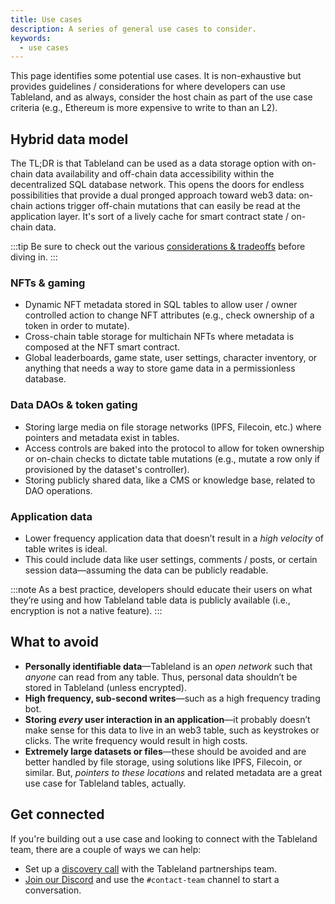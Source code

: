 ```yaml
---
title: Use cases
description: A series of general use cases to consider.
keywords:
  - use cases
---
```


This page identifies some potential use cases. It is non-exhaustive but provides guidelines / considerations for where developers can use Tableland, and as always, consider the host chain as part of the use case criteria (e.g., Ethereum is more expensive to write to than an L2).

## Hybrid data model

The TL;DR is that Tableland can be used as a data storage option with on-chain data availability and off-chain data accessibility within the decentralized SQL database network. This opens the doors for endless possibilities that provide a dual pronged approach toward web3 data: on-chain actions trigger off-chain mutations that can easily be read at the application layer. It's sort of a lively cache for smart contract state / on-chain data.

:::tip
Be sure to check out the various [considerations & tradeoffs](/fundamentals/considerations-tradeoffs) before diving in.
:::

### NFTs & gaming

- Dynamic NFT metadata stored in SQL tables to allow user / owner controlled action to change NFT attributes (e.g., check ownership of a token in order to mutate).
- Cross-chain table storage for multichain NFTs where metadata is composed at the NFT smart contract.
- Global leaderboards, game state, user settings, character inventory, or anything that needs a way to store game data in a permissionless database.

### Data DAOs & token gating

- Storing large media on file storage networks (IPFS, Filecoin, etc.) where pointers and metadata exist in tables.
- Access controls are baked into the protocol to allow for token ownership or on-chain checks to dictate table mutations (e.g., mutate a row only if provisioned by the dataset's controller).
- Storing publicly shared data, like a CMS or knowledge base, related to DAO operations.

### Application data

- Lower frequency application data that doesn’t result in a _high velocity_ of table writes is ideal.
- This could include data like user settings, comments / posts, or certain session data—assuming the data can be publicly readable.

:::note
As a best practice, developers should educate their users on what they’re using and how Tableland table data is publicly available (i.e., encryption is not a native feature).
:::

## What to avoid

- **Personally identifiable data**—Tableland is an _open network_ such that _anyone_ can read from any table. Thus, personal data shouldn’t be stored in Tableland (unless encrypted).
- **High frequency, sub-second writes**—such as a high frequency trading bot.
- **Storing _every_ user interaction in an application**—it probably doesn’t make sense for this data to live in an web3 table, such as keystrokes or clicks. The write frequency would result in high costs.
- **Extremely large datasets or files**—these should be avoided and are better handled by file storage, using solutions like IPFS, Filecoin, or similar. But, _pointers to these locations_ and related metadata are a great use case for Tableland tables, actually.

## Get connected

If you're building out a use case and looking to connect with the Tableland team, there are a couple of ways we can help:

- Set up a [discovery call](https://calendly.com/marlatextile/30min) with the Tableland partnerships team.
- [Join our Discord](https://discord.com/invite/dc8EBEhGbg) and use the `#contact-team` channel to start a conversation.
